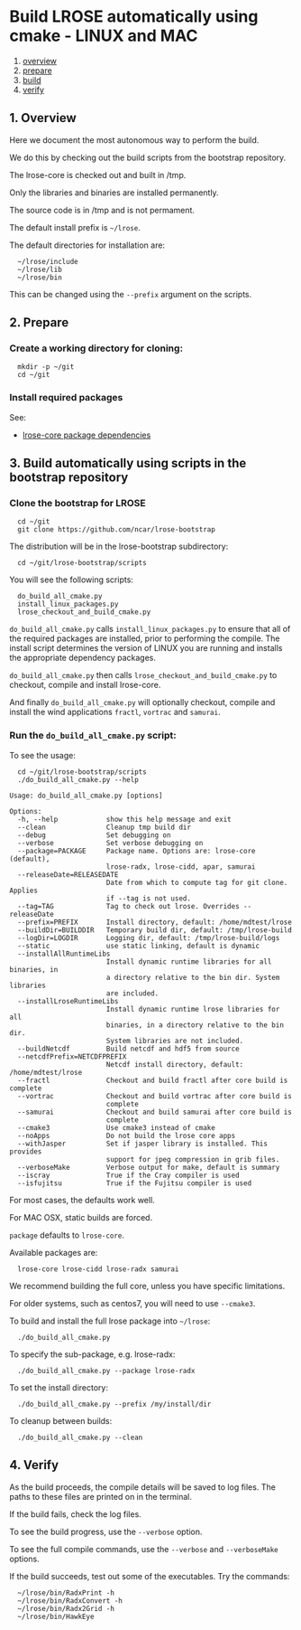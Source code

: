 # Build LROSE automatically using cmake - LINUX and MAC

1. [overview](#overview)
2. [prepare](#prepare)
3. [build](#build)
4. [verify](#verify)

<a name="overview"/>

## 1. Overview

Here we document the most autonomous way to perform the build.

We do this by checking out the build scripts from the bootstrap repository.

The lrose-core is checked out and built in /tmp.

Only the libraries and binaries are installed permanently.

The source code is in /tmp and is not permament.

The default install prefix is ```~/lrose```.

The default directories for installation are:

```
  ~/lrose/include
  ~/lrose/lib
  ~/lrose/bin
```

This can be changed using the ```--prefix``` argument on the scripts.

<a name="prepare"/>

## 2. Prepare

### Create a working directory for cloning:

```
  mkdir -p ~/git
  cd ~/git
```

### Install required packages

See:

* [lrose-core package dependencies](./lrose_package_dependencies.md)

<a name="build"/>

## 3. Build automatically using scripts in the bootstrap repository

### Clone the bootstrap for LROSE

```
  cd ~/git
  git clone https://github.com/ncar/lrose-bootstrap
```

The distribution will be in the lrose-bootstrap subdirectory:

```
  cd ~/git/lrose-bootstrap/scripts
```

You will see the following scripts:

```
  do_build_all_cmake.py
  install_linux_packages.py
  lrose_checkout_and_build_cmake.py
```

```do_build_all_cmake.py``` calls ```install_linux_packages.py``` to ensure that all of the required packages are installed, prior to performing the compile. The install script determines the version of LINUX you are running and installs the appropriate dependency packages.

```do_build_all_cmake.py``` then calls ```lrose_checkout_and_build_cmake.py``` to checkout, compile and install lrose-core.

And finally ```do_build_all_cmake.py``` will optionally checkout, compile and install the wind applications ```fractl```, ```vortrac``` and ```samurai```.

### Run the ```do_build_all_cmake.py``` script:

To see the usage:

```
  cd ~/git/lrose-bootstrap/scripts
  ./do_build_all_cmake.py --help
```

```
Usage: do_build_all_cmake.py [options]

Options:
  -h, --help            show this help message and exit
  --clean               Cleanup tmp build dir
  --debug               Set debugging on
  --verbose             Set verbose debugging on
  --package=PACKAGE     Package name. Options are: lrose-core (default),
                        lrose-radx, lrose-cidd, apar, samurai
  --releaseDate=RELEASEDATE
                        Date from which to compute tag for git clone. Applies
                        if --tag is not used.
  --tag=TAG             Tag to check out lrose. Overrides --releaseDate
  --prefix=PREFIX       Install directory, default: /home/mdtest/lrose
  --buildDir=BUILDDIR   Temporary build dir, default: /tmp/lrose-build
  --logDir=LOGDIR       Logging dir, default: /tmp/lrose-build/logs
  --static              use static linking, default is dynamic
  --installAllRuntimeLibs
                        Install dynamic runtime libraries for all binaries, in
                        a directory relative to the bin dir. System libraries
                        are included.
  --installLroseRuntimeLibs
                        Install dynamic runtime lrose libraries for all
                        binaries, in a directory relative to the bin dir.
                        System libraries are not included.
  --buildNetcdf         Build netcdf and hdf5 from source
  --netcdfPrefix=NETCDFPREFIX
                        Netcdf install directory, default: /home/mdtest/lrose
  --fractl              Checkout and build fractl after core build is complete
  --vortrac             Checkout and build vortrac after core build is
                        complete
  --samurai             Checkout and build samurai after core build is
                        complete
  --cmake3              Use cmake3 instead of cmake
  --noApps              Do not build the lrose core apps
  --withJasper          Set if jasper library is installed. This provides
                        support for jpeg compression in grib files.
  --verboseMake         Verbose output for make, default is summary
  --iscray              True if the Cray compiler is used
  --isfujitsu           True if the Fujitsu compiler is used
```

For most cases, the defaults work well.

For MAC OSX, static builds are forced.

`package` defaults to `lrose-core`.

Available packages are:

```
  lrose-core lrose-cidd lrose-radx samurai
```

We recommend building the full core, unless you have specific limitations.

For older systems, such as centos7, you will need to use ```--cmake3```.

To build and install the full lrose package into ```~/lrose```:

```
  ./do_build_all_cmake.py
```

To specify the sub-package, e.g. lrose-radx:

```
  ./do_build_all_cmake.py --package lrose-radx
```

To set the install directory:

```
  ./do_build_all_cmake.py --prefix /my/install/dir
```

To cleanup between builds:

```
  ./do_build_all_cmake.py --clean
```

<a name="build-using-script"/>

<a name="verify"/>

## 4. Verify

As the build proceeds, the compile details will be saved to log files. The paths to these files are printed on in the terminal.

If the build fails, check the log files.

To see the build progress, use the ```--verbose``` option.

To see the full compile commands, use the ```--verbose``` and ```--verboseMake``` options.

If the build succeeds, test out some of the executables. Try the commands:

```
  ~/lrose/bin/RadxPrint -h
  ~/lrose/bin/RadxConvert -h
  ~/lrose/bin/Radx2Grid -h
  ~/lrose/bin/HawkEye
```

